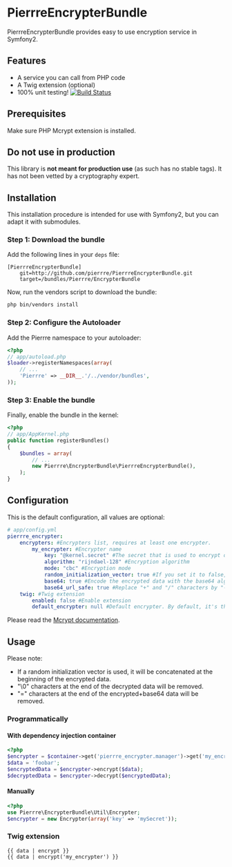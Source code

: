 # PierrreEncrypterBundle

PierrreEncrypterBundle provides easy to use encryption service in Symfony2.

## Features

- A service you can call from PHP code
- A Twig extension (optional)
- 100% unit testing! [![Build Status](https://secure.travis-ci.org/pierrre/PierrreEncrypterBundle.png)](http://travis-ci.org/pierrre/PierrreEncrypterBundle)

## Prerequisites

Make sure PHP Mcrypt extension is installed.

## Do not use in production

This library is **not meant for production use** (as such has no stable tags). It has not been vetted by a cryptography expert.

## Installation

This installation procedure is intended for use with Symfony2, but you can adapt it with submodules.

### Step 1: Download the bundle

Add the following lines in your `deps` file:

```
[PierrreEncrypterBundle]
    git=http://github.com/pierrre/PierrreEncrypterBundle.git
    target=/bundles/Pierrre/EncrypterBundle
```

Now, run the vendors script to download the bundle:

``` bash
php bin/vendors install
```

### Step 2: Configure the Autoloader

Add the Pierrre namespace to your autoloader:

``` php
<?php
// app/autoload.php
$loader->registerNamespaces(array(
    // ...
    'Pierrre' => __DIR__.'/../vendor/bundles',
));
```

### Step 3: Enable the bundle

Finally, enable the bundle in the kernel:

``` php
<?php
// app/AppKernel.php
public function registerBundles()
{
    $bundles = array(
        // ...
        new Pierrre\EncrypterBundle\PierrreEncrypterBundle(),
    );
}
```

## Configuration

This is the default configuration, all values are optional:

``` yaml
# app/config.yml
pierrre_encrypter:
    encrypters: #Encrypters list, requires at least one encrypter.
        my_encrypter: #Encrypter name
            key: "@kernel.secret" #The secret that is used to encrypt data. By default, it will use the kernel secret.
            algorithm: "rijndael-128" #Encryption algorithm
            mode: "cbc" #Encryption mode
            random_initialization_vector: true #If you set it to false, it will use a blank string as initialization vector.
            base64: true #Encode the encrypted data with the base64 algorithm.
            base64_url_safe: true #Replace "+" and "/" characters by "-" and "_".
    twig: #Twig extension
        enabled: false #Enable extension
        default_encrypter: null #Default encrypter. By default, it's the first encrypter
```

Please read the [Mcrypt documentation](http://www.php.net/manual/en/book.mcrypt.php).  

## Usage

Please note:

- If a random initialization vector is used, it will be concatenated at the beginning of the encrypted data.
- "\0" characters at the end of the decrypted data will be removed.
- "=" characters at the end of the encrypted+base64 data will be removed.

### Programmatically

#### With dependency injection container

``` php
<?php
$encrypter = $container->get('pierrre_encrypter.manager')->get('my_encrypter');
$data = 'foobar';
$encryptedData = $encrypter->encrypt($data);
$decryptedData = $encrypter->decrypt($encryptedData);
```

#### Manually

``` php
<?php
use Pierrre\EncrypterBundle\Util\Encrypter;
$encrypter = new Encrypter(array('key' => 'mySecret'));
```

### Twig extension

```
{{ data | encrypt }}
{{ data | encrypt('my_encrypter') }}
```
